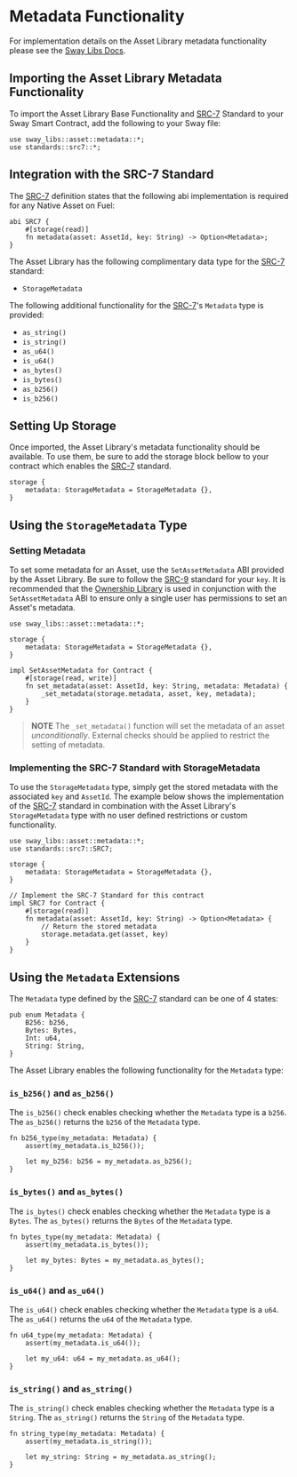 # Metadata Functionality

For implementation details on the Asset Library metadata functionality please see the [Sway Libs Docs](https://fuellabs.github.io/sway-libs/master/sway_libs/asset/metadata/index.html).

## Importing the Asset Library Metadata Functionality

To import the Asset Library Base Functionality and [SRC-7](https://github.com/FuelLabs/sway-standards/blob/master/SRCs/src-7.md) Standard to your Sway Smart Contract, add the following to your Sway file:

```sway
use sway_libs::asset::metadata::*;
use standards::src7::*;
```

## Integration with the SRC-7 Standard

The [SRC-7](https://github.com/FuelLabs/sway-standards/blob/master/SRCs/src-7.md) definition states that the following abi implementation is required for any Native Asset on Fuel:

```sway
abi SRC7 {
    #[storage(read)]
    fn metadata(asset: AssetId, key: String) -> Option<Metadata>;
}
```

The Asset Library has the following complimentary data type for the [SRC-7](https://github.com/FuelLabs/sway-standards/blob/master/SRCs/src-7.md) standard:

- `StorageMetadata`

The following additional functionality for the [SRC-7](https://github.com/FuelLabs/sway-standards/blob/master/SRCs/src-7.md)'s `Metadata` type is provided:

- `as_string()`
- `is_string()`
- `as_u64()`
- `is_u64()`
- `as_bytes()`
- `is_bytes()`
- `as_b256()`
- `is_b256()`

## Setting Up Storage

Once imported, the Asset Library's metadata functionality should be available. To use them, be sure to add the storage block bellow to your contract which enables the [SRC-7](https://github.com/FuelLabs/sway-standards/blob/master/SRCs/src-7.md) standard.

```sway
storage {
    metadata: StorageMetadata = StorageMetadata {},
}
```

## Using the `StorageMetadata` Type

### Setting Metadata

To set some metadata for an Asset, use the `SetAssetMetadata` ABI provided by the Asset Library. Be sure to follow the [SRC-9](https://github.com/FuelLabs/sway-standards/blob/master/SRCs/src-9.md) standard for your `key`. It is recommended that the [Ownership Library](../../access_security/ownership/) is used in conjunction with the `SetAssetMetadata` ABI to ensure only a single user has permissions to set an Asset's metadata.

```sway
use sway_libs::asset::metadata::*;

storage {
    metadata: StorageMetadata = StorageMetadata {},
}

impl SetAssetMetadata for Contract {
    #[storage(read, write)]
    fn set_metadata(asset: AssetId, key: String, metadata: Metadata) {
        _set_metadata(storage.metadata, asset, key, metadata);
    }
}
```

> **NOTE** The `_set_metadata()` function will set the metadata of an asset *unconditionally*. External checks should be applied to restrict the setting of metadata.

### Implementing the SRC-7 Standard with StorageMetadata

To use the `StorageMetadata` type, simply get the stored metadata with the associated `key` and `AssetId`. The example below shows the implementation of the [SRC-7](https://github.com/FuelLabs/sway-standards/blob/master/SRCs/src-7.md) standard in combination with the Asset Library's `StorageMetadata` type with no user defined restrictions or custom functionality.

```sway
use sway_libs::asset::metadata::*;
use standards::src7::SRC7;

storage {
    metadata: StorageMetadata = StorageMetadata {},
}

// Implement the SRC-7 Standard for this contract
impl SRC7 for Contract {
    #[storage(read)]
    fn metadata(asset: AssetId, key: String) -> Option<Metadata> {
        // Return the stored metadata
        storage.metadata.get(asset, key)
    }
}
```

## Using the `Metadata` Extensions

The `Metadata` type defined by the [SRC-7](https://github.com/FuelLabs/sway-standards/blob/master/SRCs/src-7.md) standard can be one of 4 states:

```sway
pub enum Metadata {
    B256: b256,
    Bytes: Bytes,
    Int: u64,
    String: String,
}
```

The Asset Library enables the following functionality for the `Metadata` type:

### `is_b256()` and `as_b256()`

The `is_b256()` check enables checking whether the `Metadata` type is a `b256`.
The `as_b256()` returns the `b256` of the `Metadata` type.

```sway
fn b256_type(my_metadata: Metadata) {
    assert(my_metadata.is_b256());

    let my_b256: b256 = my_metadata.as_b256();
}
```

### `is_bytes()` and `as_bytes()`

The `is_bytes()` check enables checking whether the `Metadata` type is a `Bytes`.
The `as_bytes()` returns the `Bytes` of the `Metadata` type.

```sway
fn bytes_type(my_metadata: Metadata) {
    assert(my_metadata.is_bytes());

    let my_bytes: Bytes = my_metadata.as_bytes();
}
```

### `is_u64()` and `as_u64()`

The `is_u64()` check enables checking whether the `Metadata` type is a `u64`.
The `as_u64()` returns the `u64` of the `Metadata` type.

```sway
fn u64_type(my_metadata: Metadata) {
    assert(my_metadata.is_u64());

    let my_u64: u64 = my_metadata.as_u64();
}
```

### `is_string()` and `as_string()`

The `is_string()` check enables checking whether the `Metadata` type is a `String`.
The `as_string()` returns the `String` of the `Metadata` type.

```sway
fn string_type(my_metadata: Metadata) {
    assert(my_metadata.is_string());

    let my_string: String = my_metadata.as_string();
}
```
